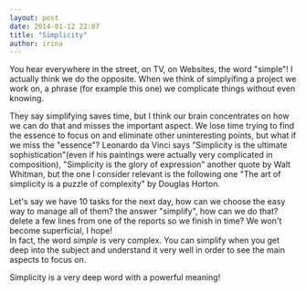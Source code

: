 ```yaml
---
layout: post
date: 2014-01-12 22:07
title: "Simplicity"
author: irina
---
```


You hear everywhere in the street, on TV, on Websites, the word "simple"! I actually think we do the opposite. When we think of simplyifing a project we work on, a phrase (for example this one) we complicate things without even knowing.

They say simplifying saves time, but I think our brain concentrates on how we can do that and misses the important aspect. We lose time trying to find the essence to focus on and eliminate other uninteresting points, but what if we miss the "essence"? Leonardo da Vinci says "Simplicity is the ultimate sophistication"(even if his paintings were actually very complicated in composition), "Simplicity is the glory of expression" another quote by Walt Whitman, but the one I consider relevant is the following one "The art of simplicity is a puzzle of complexity" by Douglas Horton.

Let's say we have 10 tasks for the next day, how can we choose the easy way to manage all of them? the answer "simplify", how can we do that? delete a few lines from one of the reports so we finish in time? We won't become superficial, I hope!  
In fact, the word *simple* is very complex. You can simplify when you get deep into the subject and understand it very well in order to see the main aspects to focus on. 

Simplicity is a very deep word with a powerful meaning!
